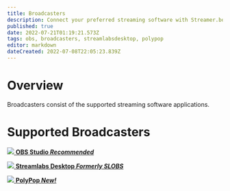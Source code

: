 ```yaml
---
title: Broadcasters
description: Connect your preferred streaming software with Streamer.bot
published: true
date: 2022-07-21T01:19:21.573Z
tags: obs, broadcasters, streamlabsdesktop, polypop
editor: markdown
dateCreated: 2022-07-08T22:05:23.839Z
---
```


# Overview

Broadcasters consist of the supported streaming software applications.

# Supported Broadcasters

<section class="btn-grid my-5">
  
  [<img src="https://streamer.bot/img/integrations/obs.svg"/> **OBS Studio *Recommended***](/en/Broadcasters/OBS)

  [<img src="https://streamer.bot/img/integrations/streamlabs.png"/> **Streamlabs Desktop *Formerly SLOBS***](/en/Broadcasters/StreamlabsDesktop)

  [<img src="https://streamer.bot/img/integrations/polypop.png"/> **PolyPop *New!***](/en/Broadcasters/PolyPop)
  
</section>

